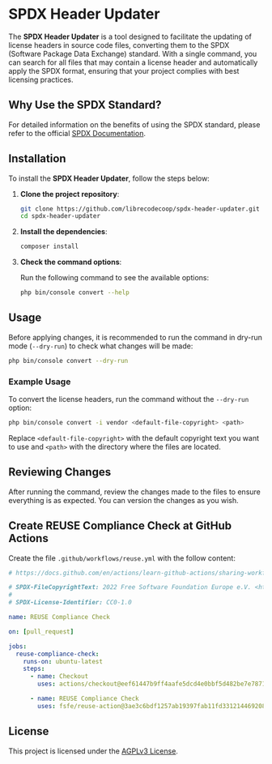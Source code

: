 # SPDX Header Updater

The **SPDX Header Updater** is a tool designed to facilitate the updating of license headers in source code files, converting them to the SPDX (Software Package Data Exchange) standard. With a single command, you can search for all files that may contain a license header and automatically apply the SPDX format, ensuring that your project complies with best licensing practices.

## Why Use the SPDX Standard?

For detailed information on the benefits of using the SPDX standard, please refer to the official [SPDX Documentation](https://spdx.org/specifications).

## Installation

To install the **SPDX Header Updater**, follow the steps below:

1. **Clone the project repository**:

   ```bash
   git clone https://github.com/librecodecoop/spdx-header-updater.git
   cd spdx-header-updater
   ```

2. **Install the dependencies**:

   ```bash
   composer install
   ```

3. **Check the command options**:

   Run the following command to see the available options:

   ```bash
   php bin/console convert --help
   ```

## Usage

Before applying changes, it is recommended to run the command in dry-run mode (`--dry-run`) to check what changes will be made:

```bash
php bin/console convert --dry-run
```

### Example Usage

To convert the license headers, run the command without the `--dry-run` option:

```bash
php bin/console convert -i vendor <default-file-copyright> <path>
```

Replace `<default-file-copyright>` with the default copyright text you want to use and `<path>` with the directory where the files are located.

## Reviewing Changes

After running the command, review the changes made to the files to ensure everything is as expected. You can version the changes as you wish.

## Create REUSE Compliance Check at GitHub Actions

Create the file `.github/workflows/reuse.yml` with the follow content:

```yaml
# https://docs.github.com/en/actions/learn-github-actions/sharing-workflows-with-your-organization

# SPDX-FileCopyrightText: 2022 Free Software Foundation Europe e.V. <https://fsfe.org>
#
# SPDX-License-Identifier: CC0-1.0

name: REUSE Compliance Check

on: [pull_request]

jobs:
  reuse-compliance-check:
    runs-on: ubuntu-latest
    steps:
      - name: Checkout
        uses: actions/checkout@eef61447b9ff4aafe5dcd4e0bbf5d482be7e7871 # v4.2.1

      - name: REUSE Compliance Check
        uses: fsfe/reuse-action@3ae3c6bdf1257ab19397fab11fd3312144692083 # v4.0.0
```

## License

This project is licensed under the [AGPLv3 License](LICENSE).
